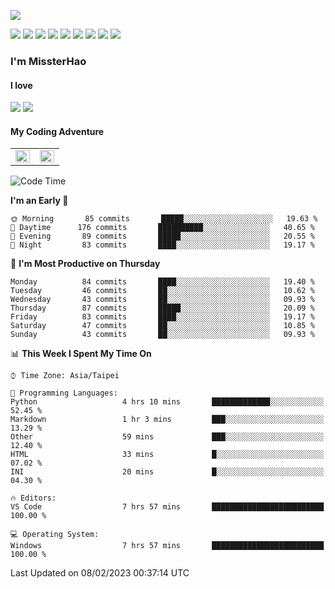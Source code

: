 ![](https://komarev.com/ghpvc/?username=MissterHao&color=ff69b4)

[![](https://img.shields.io/badge/Amazon%20AWS-%23232F3E?logo=amazon-aws&logoColor=white&style=for-the-badge)](https://aws.amazon.com/)
[![](https://img.shields.io/badge/Python-3776AB?style=for-the-badge&logo=python&logoColor=white)](https://www.djangoproject.com/)
[![](https://img.shields.io/badge/Django-092E20?style=for-the-badge&logo=django&logoColor=white)](https://www.python.org/)
[![](https://img.shields.io/badge/Rust-%23EB6400?style=for-the-badge&logo=rust&logoColor=white)](https://www.python.org/)
[![](https://img.shields.io/badge/Flask-23232F3E?style=for-the-badge&logo=flask&logoColor=white)](https://flask.palletsprojects.com/en/2.1.x/)
[![](https://img.shields.io/badge/go-%2300ADD8.svg?&style=for-the-badge&logo=go&logoColor=white)](https://golang.org/)
[![](https://img.shields.io/badge/javascript-%23F7DF1E.svg?&style=for-the-badge&logo=javascript&logoColor=black)](https://www.javascript.com/)
[![](https://img.shields.io/badge/mysql-%234479A1.svg?&style=for-the-badge&logo=mysql&logoColor=white)](https://www.mysql.com/)
[![](https://img.shields.io/badge/docker-%232496ED.svg?&style=for-the-badge&logo=docker&logoColor=white)](https://www.docker.com/)

### I'm MissterHao

#### I love  
![](https://img.shields.io/badge/Netflix-E50914?style=for-the-badge&logo=netflix&logoColor=white)
![](https://img.shields.io/badge/YouTube-FF0000?style=for-the-badge&logo=youtube&logoColor=white)

#### My Coding Adventure
<!-- Readme stats -->
<!-- https://github.com/anuraghazra/github-readme-stats -->
<table>
<tr>
    <td valign="top" width="50%">
    <img src="https://github-readme-stats.vercel.app/api?username=MissterHao&hide_border=true&show_icons=true&locale=en" align="left" style="width: 100%" />
    </td>
    <td valign="top" width="50%">
    <img src="https://github-readme-stats.vercel.app/api/top-langs?username=MissterHao&hide_border=true&show_icons=true&locale=en&layout=compact" align="left" style="width: 100%" />
    </td>
</tr>
</table>  


<!--START_SECTION:waka-->
![Code Time](http://img.shields.io/badge/Code%20Time-644%20hrs%2046%20mins-blue)

**I'm an Early 🐤** 

```text
🌞 Morning       85 commits       █████░░░░░░░░░░░░░░░░░░░░   19.63 % 
🌆 Daytime      176 commits       ██████████░░░░░░░░░░░░░░░   40.65 % 
🌃 Evening       89 commits       █████░░░░░░░░░░░░░░░░░░░░   20.55 % 
🌙 Night         83 commits       ████░░░░░░░░░░░░░░░░░░░░░   19.17 % 

```
📅 **I'm Most Productive on Thursday** 

```text
Monday          84 commits       ████░░░░░░░░░░░░░░░░░░░░░   19.40 % 
Tuesday         46 commits       ██░░░░░░░░░░░░░░░░░░░░░░░   10.62 % 
Wednesday       43 commits       ██░░░░░░░░░░░░░░░░░░░░░░░   09.93 % 
Thursday        87 commits       █████░░░░░░░░░░░░░░░░░░░░   20.09 % 
Friday          83 commits       ████░░░░░░░░░░░░░░░░░░░░░   19.17 % 
Saturday        47 commits       ██░░░░░░░░░░░░░░░░░░░░░░░   10.85 % 
Sunday          43 commits       ██░░░░░░░░░░░░░░░░░░░░░░░   09.93 % 

```


📊 **This Week I Spent My Time On** 

```text
⌚︎ Time Zone: Asia/Taipei

💬 Programming Languages: 
Python                   4 hrs 10 mins       █████████████░░░░░░░░░░░░   52.45 % 
Markdown                 1 hr 3 mins         ███░░░░░░░░░░░░░░░░░░░░░░   13.29 % 
Other                    59 mins             ███░░░░░░░░░░░░░░░░░░░░░░   12.40 % 
HTML                     33 mins             █░░░░░░░░░░░░░░░░░░░░░░░░   07.02 % 
INI                      20 mins             █░░░░░░░░░░░░░░░░░░░░░░░░   04.30 % 

🔥 Editors: 
VS Code                  7 hrs 57 mins       █████████████████████████   100.00 % 

💻 Operating System: 
Windows                  7 hrs 57 mins       █████████████████████████   100.00 % 

```


 Last Updated on 08/02/2023 00:37:14 UTC
<!--END_SECTION:waka-->

<!--
**MissterHao/MissterHao** is a ✨ _special_ ✨ repository because its `README.md` (this file) appears on your GitHub profile.

Here are some ideas to get you started:

- 🔭 I’m currently working on ...
- 🌱 I’m currently learning ...
- 👯 I’m looking to collaborate on ...
- 🤔 I’m looking for help with ...
- 💬 Ask me about ...
- 📫 How to reach me: ...
- 😄 Pronouns: ...
- ⚡ Fun fact: ...
-->
